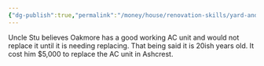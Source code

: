 ```yaml
---
{"dg-publish":true,"permalink":"/money/house/renovation-skills/yard-and-outside/new-ac/","tags":["oakmore"],"created":"Jun 04, 2023, 11:21 PM"}
---
```



Uncle Stu believes Oakmore has a good working AC unit and would not replace it until it is needing replacing. That being said it is 20ish years old. It cost him $5,000 to replace the AC unit in Ashcrest.